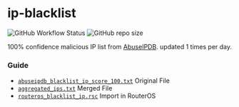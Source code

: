 # ip-blacklist

![GitHub Workflow Status](https://img.shields.io/github/actions/workflow/status/SeanChengN/ip-blacklist/update-blacklist.yml?style=for-the-badge)
![GitHub repo size](https://img.shields.io/github/repo-size/SeanChengN/ip-blacklist?style=for-the-badge)

100% confidence malicious IP list from
[AbuseIPDB](https://www.abuseipdb.com/). updated 1 times per day.



### Guide

- [`abuseipdb_blacklist_ip_score_100.txt`](https://github.com/SeanChengN/ip-blacklist/blob/main/abuseipdb_blacklist_ip_score_100.txt) Original File
- [`aggregated_ips.txt`](https://github.com/SeanChengN/ip-blacklist/blob/main/aggregated_ips.txt) Merged File
- [`routeros_blacklist_ip.rsc`](https://github.com/SeanChengN/ip-blacklist/blob/main/routeros_blacklist_ip.rsc) Import in RouterOS
